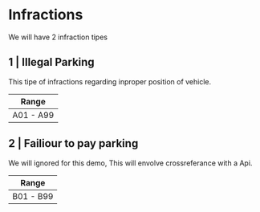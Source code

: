 # Infractions

We will have 2 infraction tipes

## 1 | Illegal Parking
This tipe of infractions regarding inproper position of vehicle.

| Range |
| --- |
| A01 - A99 |


## 2 | Failiour to pay parking 
We will ignored for this demo, This will envolve crossreferance with a Api.

| Range |
| --- |
| B01 - B99 |
